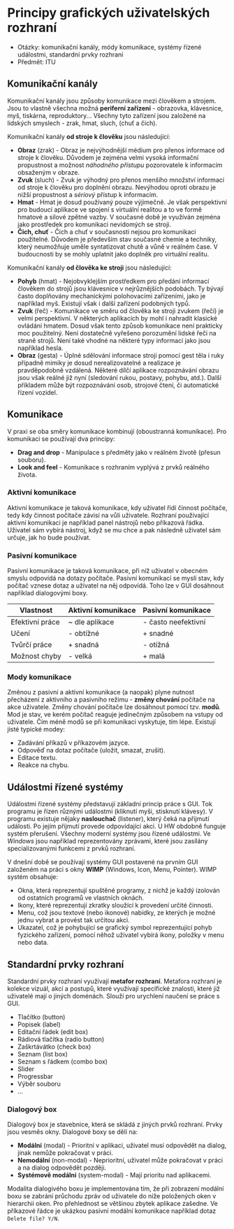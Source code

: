 # Principy grafických uživatelských rozhraní
- Otázky: komunikační kanály, módy komunikace, systémy řízené událostmi, standardní prvky rozhraní
- Předmět: ITU

## Komunikační kanály
Komunikační kanály jsou způsoby komunikace mezi člověkem a strojem. Jsou to vlastně všechna možná __periferní zařízení__ - obrazovka, klávesnice, myš, tiskárna, reproduktory... Všechny tyto zařízení jsou založené na lidských smyslech - zrak, hmat, sluch, (chuť a čich).

Komunikační kanály __od stroje k člověku__ jsou následující:
- __Obraz__ (zrak) - Obraz je nejvýhodnější médium pro přenos informace od stroje k člověku. Důvodem je zejména velmi vysoká informační propustnost a možnost _náhodného přístupu_ pozorovatele k informacím obsaženým v obraze.
- __Zvuk__ (sluch) - Zvuk je výhodný pro přenos menšího množství informací od stroje k člověku pro doplnění obrazu. Nevýhodou oproti obrazu je nižší propustnost a _sériový_ přístup k informacím.
- __Hmat__ - Hmat je dosud používaný pouze výjimečně. Je však perspektivní pro budoucí aplikace ve spojení s virtuální realitou a to ve formě hmatové a silové zpětné vazby. V současné době je využíván zejména jako prostředek pro komunikaci nevidomých se stroji.
- __Čich, chuť__ - Čich a chuť v současnosti nejsou pro komunikaci použitelné. Důvodem je především stav současné chemie a techniky, který neumožňuje uměle syntatizovat chutě a vůně v reálném čase. V budoucnosti by se mohly uplatnit jako doplněk pro virtuální realitu.

Komunikační kanály __od člověka ke stroji__ jsou následující:
- __Pohyb__ (hmat) - Nejobvyklejším prostředkem pro předání informací člověkem do strojů jsou klávesnice v nejrůznějších podobách. Ty bývají často doplňovány mechanickými polohovacími zařízeními, jako je například myš. Existují však i další zařízení podobných typů.
- __Zvuk__ (řeč) - Komunikace ve směru od člověka ke stroji zvukem (řečí) je velmi perspektivní. V některých aplikacích by mohl i nahradit klasické ovládání hmatem. Dosud však tento způsob komunikace není prakticky moc použitelný. Není dostatečně vyřešeno porozumění lidské řeči na straně strojů. Není také vhodné na některé typy informací jako jsou například hesla.
- __Obraz__ (gesta) - Úplné sdělování informace stroji pomocí gest těla i ruky případně mimiky je dosud nerealizovatelné a realizace je pravděpodobně vzdálená. Některé dílčí aplikace rozpoznávání obrazu jsou však reálné již nyní (sledování rukou, postavy, pohybu, atd.). Další příkladem může být rozpoznávání osob, strojové čtení, či automatické řízení vozidel.

## Komunikace
V praxi se oba směry komunikace kombinují (oboustranná komunikace). Pro komunikaci se používají dva principy:
- __Drag and drop__ - Manipulace s předměty jako v reálném životě (přesun souboru).
- __Look and feel__ - Komunikace s rozhraním vyplývá z prvků reálného života.

### Aktivní komunikace
Aktivní komunikace je taková komunikace, kdy uživatel řídí činnost počítače, tedy kdy činnost počítače závisí na vůli uživatele. Rozhraní používající aktivní komunikaci je například panel nástrojů nebo příkazová řádka. Uživatel sám vybírá nástroj, když se mu chce a pak následně uživatel sám určuje, jak ho bude používat.

### Pasivní komunikace
Pasivní komunikace je taková komunikace, při níž uživatel v obecném smyslu odpovídá na dotazy počítače. Pasivní komunikací se myslí stav, kdy počítač vznese dotaz a uživatel na něj odpovídá. Toho lze v GUI dosáhnout například dialogovými boxy.

|Vlastnost|Aktivní komunikace|Pasivní komunikace|
|-|-|-|
|Efektivní práce|~ dle aplikace|- často neefektivní|
|Učení|- obtížné|+ snadné|
|Tvůrčí práce|+ snadná|- otížná|
|Možnost chyby|- velká|+ malá|

### Mody komunikace
Změnou z pasivní a aktivní komunikace (a naopak) plyne nutnost přecházení z aktivního a pasivního režimu - __změny chování__ počítače na akce uživatele. Změny chování počítače lze dosáhnout pomocí tzv. __modů__. Mod je stav, ve kerém počítač reaguje jedinečným způsobem na vstupy od uživatele. Čím méně modů se při komunikaci vyskytuje, tím lépe. Existují jisté typické modey:
- Zadávání příkazů v příkazovém jazyce.
- Odpověď na dotaz počítače (uložit, smazat, zrušit).
- Editace textu.
- Reakce na chybu.

## Událostmi řízené systémy
Událostmi řízené systémy představují základní princip práce s GUI. Tok programu je řízen různými událostmi (kliknutí myši, stisknutí klávesy). V programu existuje nějaky __naslouchač__ (listener), který čeká na přijmutí události. Po jejím přijmutí provede odpovídající akci. U HW obdobně funguje systém přerušení. Všechny moderní systémy jsou řízené událostmi. Ve _Windows_ jsou například reprezentovány zprávami, které jsou zasílány specializovanými funkcemi z prvků rozhraní.

V dnešní době se používají systémy GUI postavené na prvním GUI založeném na práci s okny __WIMP__ (Windows, Icon, Menu, Pointer). WIMP systém obsahuje:
- Okna, která reprezentují spuštěné programy, z nichž je každý izolován od ostatních programů ve vlastních oknách.
- Ikony, které reprezentují zkratky sloužící k provedení určité činnosti.
- Menu, což jsou textové (nebo ikonové) nabídky, ze kterých je možné jednu vybrat a provést tak určitou akci.
- Ukazatel, což je pohybující se grafický symbol reprezentující pohyb fyzického zařízení, pomocí něhož uživatel vybírá ikony, položky v menu nebo data.

## Standardní prvky rozhraní
Standardní prvky rozhraní využívají __metafor rozhraní__. Metafora rozhraní je kolekce vizuál, akcí a postupů, které využívají specifické znalosti, které již uživatelé mají o jiných doménách. Slouží pro urychlení naučení se práce s GUI.

- Tlačítko (button)
- Popisek (label)
- Editační řádek (edit box)
- Rádiová tlačítka (radio button)
- Zaškrtávátko (check box)
- Seznam (list box)
- Seznam s řádkem (combo box)
- Slider
- Progressbar
- Výběr souboru
- ...

### Dialogový box
Dialogový box je stavebnice, která se skládá z jiných prvků rozhraní. Prvky jsou vesměs okny. Dialogové boxy se dělí na:
- __Modální__ (modal) - Prioritní v aplikaci, uživatel musí odpovědět na dialog, jinak nemůže pokračovat v práci.
- __Nemodální__ (non-modal) - Neprioritní, uživatel může pokračovat v práci a na dialog odpovědět později.
- __Systémově modální__ (system-modal) - Mají prioritu nad aplikacemi.

Modalita dialogivého boxu je implementována tím, že při zobrazení modální boxu se zabrání průchodu zpráv od uživatele do níže položených oken v hierarchii oken. Pro přehlednost se většinou zbytek aplikace zašedne. Ve příkazové řádce je ukázkou pasivní modální komunikace například dotaz `Delete file? Y/N`.
